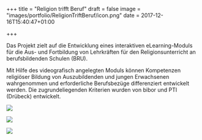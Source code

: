 +++
title = "Religion trifft Beruf"
draft = false
image = "images/portfolio/ReligionTriftBeruf/icon.png"
date = 2017-12-16T15:40:47+01:00

+++

Das Projekt zielt auf die Entwicklung eines interaktiven eLearning-Moduls für die Aus- und Fortbildung von Lehrkräften für den Religionsunterricht an berufsbildenden Schulen (BRU).

Mit Hilfe des videografisch angelegten  Moduls können Kompetenzen religiöser Bildung von Auszubildenden und jungen Erwachsenen wahrgenommen und erforderliche Berufsbezüge differenziert entwickelt werden. Die zugrundeliegenden Kriterien wurden von bibor und PTI (Drübeck) entwickelt.

![](images/portfolio/ReligionTriftBeruf/Bildschirmfoto1.png)

![](images/portfolio/ReligionTriftBeruf/Bildschirmfoto2.png)

![](images/portfolio/ReligionTriftBeruf/Bildschirmfoto3.png)